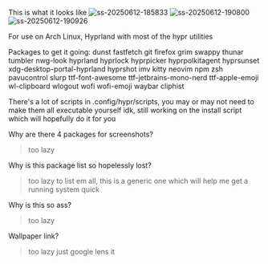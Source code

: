 This is what it looks like
![ss-20250612-185833](https://github.com/user-attachments/assets/2de6c28f-c8ec-408f-b0e4-8776d17bbdfb)
![ss-20250612-190800](https://github.com/user-attachments/assets/0218c13b-a5a9-4661-8e9a-317e58abb51b)
![ss-20250612-190926](https://github.com/user-attachments/assets/ef2df868-8494-4f9f-9b5f-fc7f0de102d4)


For use on Arch Linux, Hyprland with most of the hypr utilities

Packages to get it going:
dunst fastfetch git firefox grim swappy thunar tumbler nwg-look hyprland hyprlock hyprpicker hyprpolkitagent hyprsunset xdg-desktop-portal-hyprland hyprshot imv kitty neovim npm zsh pavucontrol slurp ttf-font-awesome ttf-jetbrains-mono-nerd ttf-apple-emoji wl-clipboard wlogout wofi wofi-emoji waybar cliphist

There's a lot of scripts in .config/hypr/scripts, you may or may not need to make them all executable yourself idk, still working on the install script which will hopefully do it for you

Why are there 4 packages for screenshots?
>too lazy

Why is this package list so hopelessly lost?
>too lazy to list em all, this is a generic one which will help me get a running system quick

Why is this so ass?
>too lazy

Wallpaper link?
>too lazy just google lens it
